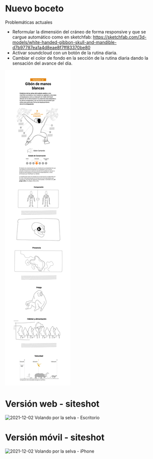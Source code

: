 # Nuevo boceto

Problemáticas actuales
- Reformular la dimensión del cráneo de forma responsive y que se cargue automático como en sketchfab: https://sketchfab.com/3d-models/white-handed-gibbon-skull-and-mandible-d7b97787ea1a4d8eae8f7ff83370be80
- Activar soundcloud con un botón de la rutina diaria.
- Cambiar el color de fondo en la sección de la rutina diaria dando la sensación del avance del día.

![2021-12-02-Boceto](https://github.com/Gibon-de-manos-blancas/avance/blob/ddab92358099edc05312bc331053b7047de3a36d/archivos/Boceto-01.png)

# Versión web - siteshot

![2021-12-02 Volando por la selva - Escritorio](https://user-images.githubusercontent.com/94649956/144516648-7fb0b7d6-49a3-4f36-822d-d00ff3327ff2.jpeg)

# Versión móvil - siteshot

![2021-12-02 Volando por la selva - iPhone](https://user-images.githubusercontent.com/94649956/144516652-f142d5ab-6c5d-4ae1-a014-225c69b68b88.jpeg)

